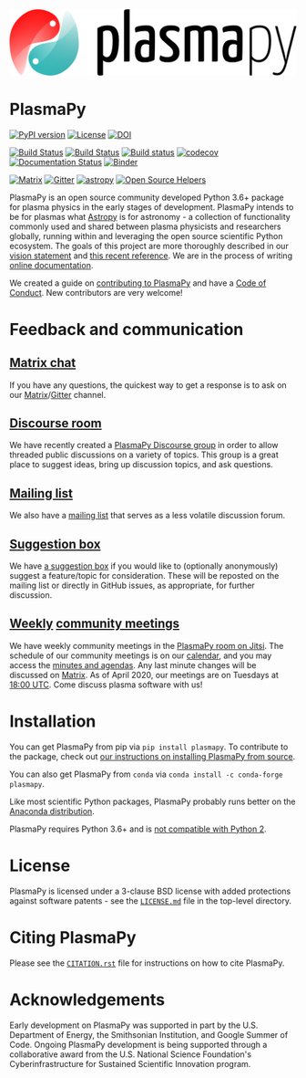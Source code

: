 <div align="center"><img src="https://raw.githubusercontent.com/PlasmaPy/PlasmaPy-logo/master/exports/with-text-dark.png" width="600"/></div>

# PlasmaPy

[![PyPI version](https://badge.fury.io/py/plasmapy.svg)](https://badge.fury.io/py/plasmapy)
[![License](https://img.shields.io/badge/License-BSD%203--Clause-blue.svg)](./LICENSE.md)
[![DOI](https://zenodo.org/badge/DOI/10.5281/zenodo.1436011.svg)](https://doi.org/10.5281/zenodo.1436011)

[![Build Status](https://travis-ci.org/PlasmaPy/PlasmaPy.svg?branch=master)](https://travis-ci.org/PlasmaPy/PlasmaPy)
[![Build Status](https://dev.azure.com/plasmapy/PlasmaPy/_apis/build/status/PlasmaPy.PlasmaPy?branchName=master)](https://dev.azure.com/plasmapy/PlasmaPy/_build/latest?definitionId=2&branchName=master)
[![Build status](https://ci.appveyor.com/api/projects/status/hbduy62sqrvy8rn7?svg=true)](https://ci.appveyor.com/project/namurphy/plasmapy)
[![codecov](https://codecov.io/gh/PlasmaPy/PlasmaPy/branch/master/graph/badge.svg)](https://codecov.io/gh/PlasmaPy/PlasmaPy)
[![Documentation Status](https://readthedocs.org/projects/plasmapy/badge/?version=latest)](http://plasmapy.readthedocs.io/en/latest/?badge=latest)
[![Binder](https://mybinder.org/badge_logo.svg)](https://mybinder.org/v2/gh/PlasmaPy/PlasmaPy/master?filepath=plasmapy%2Fexamples)

[![Matrix](https://matrix.to/img/matrix-badge.svg)](https://riot.im/app/#/room/#plasmapy:openastronomy.org)
[![Gitter](https://badges.gitter.im/Join%20Chat.svg)](https://gitter.im/PlasmaPy/Lobby)
[![astropy](http://img.shields.io/badge/powered%20by-AstroPy-orange.svg?style=flat)](http://www.astropy.org/)
[![Open Source Helpers](https://www.codetriage.com/plasmapy/plasmapy/badges/users.svg)](https://www.codetriage.com/plasmapy/plasmapy)

PlasmaPy is an open source community developed Python 3.6+ package for
plasma physics in the early stages of development.  PlasmaPy intends to
be for plasmas what [Astropy](https://github.com/astropy/astropy) is for
astronomy - a collection of functionality commonly used and shared
between plasma physicists and researchers globally, running within and
leveraging the open source scientific Python ecosystem.  The goals of
this project are more thoroughly described in our [vision
statement](http://docs.plasmapy.org/en/stable/about/vision_statement.html)
and [this recent reference](https://doi.org/10.5281/zenodo.1238132).
We are in the process of writing [online
documentation](http://docs.plasmapy.org/en/latest/).

We created a guide on [contributing to PlasmaPy](http://docs.plasmapy.org/en/stable/CONTRIBUTING.html)
and have a [Code of Conduct](http://docs.plasmapy.org/en/stable/CODE_OF_CONDUCT.html).
New contributors are very welcome!

# Feedback and communication

## [Matrix chat](https://riot.im/app/#/room/#plasmapy:openastronomy.org)

If you have any questions, the quickest way to get a response is to ask
on our
[Matrix](https://riot.im/app/#/room/#plasmapy:openastronomy.org)/[Gitter](https://gitter.im/PlasmaPy/Lobby)
channel. 

## [Discourse room](https://plasmapy.discourse.group/)

We have recently created a [PlasmaPy Discourse 
group](https://plasmapy.discourse.group/) in order to allow threaded 
public discussions on a variety of topics.  This group is a great 
place to suggest ideas, bring up discussion topics, and ask questions.

## [Mailing list](https://groups.google.com/forum/#!forum/plasmapy)

We also have a [mailing list](https://groups.google.com/forum/#!forum/plasmapy)
that serves as a less volatile discussion forum.

## [Suggestion box](https://docs.google.com/forms/d/e/1FAIpQLSdT3O5iHZrLJRuavFyzoR23PGy0Prfzx2SQOcwJGWtvHyT2lw/viewform?usp=sf_link)

We have 
[a suggestion box](https://docs.google.com/forms/d/e/1FAIpQLSdT3O5iHZrLJRuavFyzoR23PGy0Prfzx2SQOcwJGWtvHyT2lw/viewform?usp=sf_link)
if you would like to (optionally anonymously) suggest
a feature/topic for consideration. These will be reposted on the mailing list
or directly in GitHub issues, as appropriate, for further discussion.

## [Weekly](https://calendar.google.com/calendar?cid=bzVsb3ZkcW0zaWxsam00ZTlrMDd2cmw5bWdAZ3JvdXAuY2FsZW5kYXIuZ29vZ2xlLmNvbQ) [community meetings](https://jitsi.riot.im/plasmapy)

We have weekly community meetings in the
[PlasmaPy room on Jitsi](https://meet.jit.si/plasmapy).
The schedule of our community meetings is on our [calendar](https://calendar.google.com/calendar?cid=bzVsb3ZkcW0zaWxsam00ZTlrMDd2cmw5bWdAZ3JvdXAuY2FsZW5kYXIuZ29vZ2xlLmNvbQ), and you may access the [minutes and 
agendas](https://drive.google.com/drive/folders/0ByPG8nie6fTPV1FQUEkzMTgtRTg?usp=sharing).
Any last minute changes will be discussed on 
[Matrix](https://riot.im/app/#/room/#plasmapy:openastronomy.org).
As of April 2020, our meetings are on Tuesdays at
[18:00 UTC](http://time.unitarium.com/utc/6pm).
Come discuss plasma software with us!

# Installation

You can get PlasmaPy from pip via `pip install plasmapy`. To contribute
to the package, check out [our instructions on installing PlasmaPy from
source](http://docs.plasmapy.org/en/stable/install.html#building-and-installing-from-source-code).

You can also get PlasmaPy from `conda` via `conda install -c conda-forge plasmapy`.

Like most scientific Python packages, PlasmaPy probably runs better on the
[Anaconda distribution](https://www.anaconda.com/downloads).

PlasmaPy requires Python 3.6+ and is [not compatible with
Python 2](https://pythonclock.org/).

# License

PlasmaPy is licensed under a 3-clause BSD license with added protections
against software patents - see the [``LICENSE.md``](LICENSE.md) file in
the top-level directory.

# Citing PlasmaPy

Please see the [``CITATION.rst``](CITATION.rst) file for instructions on
how to cite PlasmaPy.

# Acknowledgements

Early development on PlasmaPy was supported in part by the U.S. 
Department of Energy, the Smithsonian Institution, and Google Summer of
Code.  Ongoing PlasmaPy development is being supported through a
collaborative award from the U.S. National Science Foundation's
Cyberinfrastructure for Sustained Scientific Innovation program.
